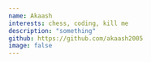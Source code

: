 ```yaml
---
name: Akaash
interests: chess, coding, kill me
description: "something"
github: https://github.com/akaash2005
image: false
---
```

